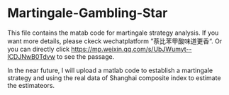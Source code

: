 # Martingale-Gambling-Star
This file contains the matab code for martingale strategy analysis. If you want more details, please ckeck wechatplatform ”萘比苯甲酸味道更香“.
Or you can directly click https://mp.weixin.qq.com/s/UbJWumyt--lCDJNwB0Tdvw to see the passage.

In the near future, I will upload a matlab code to establish a martingale strategy and using the real data of Shanghai composite index to estimate the estimateors.


